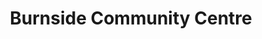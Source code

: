 ---
title: Burnside Community Centre
draft: false
areas:
- Middleton
contact:
  addresses:
  - Burnside Crescent, Langley, Middleton
  phone:
  - 0161 643 5775
  web_addresses:
  - http://www.burnsidecentre.org.uk
---